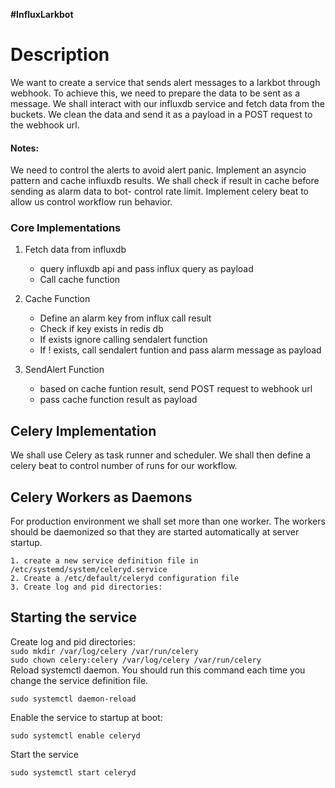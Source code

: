 <strong>#InfluxLarkbot</strong>

<h1>Description</h1>
We want to create a service that sends alert messages to a larkbot through webhook.
To achieve this, we need to prepare the data to be sent as a message.
We shall interact with our influxdb service and fetch data from the buckets.
We clean the data and send it as a payload in a POST request to the webhook url.
<br/>
</hr>

<h4>Notes:</h4>

We need to control the alerts to avoid alert panic.
Implement an asyncio pattern and cache influxdb results. We shall check if result in cache  before sending as alarm data to bot- control rate limit.
Implement celery beat to allow us control workflow run behavior.

<h3> Core Implementations</h3>

1. Fetch data from influxdb
    - query influxdb api and pass influx query as payload
    - Call cache function

2. Cache Function
    - Define an alarm key from influx call result
    - Check if key exists in redis db
    - If exists ignore calling sendalert function
    - If ! exists, call sendalert funtion and pass alarm message as payload

2. SendAlert Function
    - based on cache funtion result, send POST request to webhook url
    - pass cache function result as payload


<h2>Celery Implementation</h2>
We shall use Celery as task runner and scheduler. We shall then define a celery beat to control number of runs for our workflow.

<h2>Celery Workers as Daemons</h2>

For production environment we shall set more than one worker. The workers should be daemonized so that they are started automatically at server startup.

    1. create a new service definition file in /etc/systemd/system/celeryd.service
    2. Create a /etc/default/celeryd configuration file
    3. Create log and pid directories:


<h2>Starting the service</h2>
Create log and pid directories:
<code>
sudo mkdir /var/log/celery /var/run/celery
sudo chown celery:celery /var/log/celery /var/run/celery
</code>
Reload systemctl daemon. You should run this command each time you change the service definition file.

<code>sudo systemctl daemon-reload</code>


Enable the service to startup at boot:

<code>sudo systemctl enable celeryd</code>


Start the service

<code>sudo systemctl start celeryd</code>



